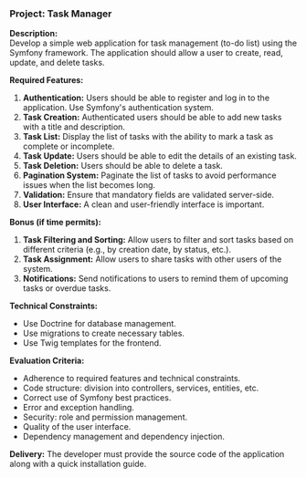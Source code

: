 ### Project: Task Manager

**Description:**  
Develop a simple web application for task management (to-do list) using the Symfony framework. The application should allow a user to create, read, update, and delete tasks.

**Required Features:**
1. **Authentication:** Users should be able to register and log in to the application. Use Symfony's authentication system.
2. **Task Creation:** Authenticated users should be able to add new tasks with a title and description.
3. **Task List:** Display the list of tasks with the ability to mark a task as complete or incomplete.
4. **Task Update:** Users should be able to edit the details of an existing task.
5. **Task Deletion:** Users should be able to delete a task.
6. **Pagination System:** Paginate the list of tasks to avoid performance issues when the list becomes long.
7. **Validation:** Ensure that mandatory fields are validated server-side.
8. **User Interface:** A clean and user-friendly interface is important.

**Bonus (if time permits):**
1. **Task Filtering and Sorting:** Allow users to filter and sort tasks based on different criteria (e.g., by creation date, by status, etc.).
2. **Task Assignment:** Allow users to share tasks with other users of the system.
3. **Notifications:** Send notifications to users to remind them of upcoming tasks or overdue tasks.

**Technical Constraints:**
- Use Doctrine for database management.
- Use migrations to create necessary tables.
- Use Twig templates for the frontend.

**Evaluation Criteria:**
- Adherence to required features and technical constraints.
- Code structure: division into controllers, services, entities, etc.
- Correct use of Symfony best practices.
- Error and exception handling.
- Security: role and permission management.
- Quality of the user interface.
- Dependency management and dependency injection.

**Delivery:**
The developer must provide the source code of the application along with a quick installation guide.
